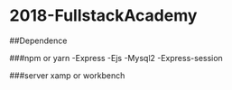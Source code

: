 # 2018-FullstackAcademy

##Dependence

###npm or yarn
-Express
-Ejs
-Mysql2
-Express-session

###server
xamp or workbench


